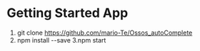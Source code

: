 # Getting Started App

1. git clone https://github.com/mario-Te/Ossos_autoComplete
2. npm install --save
3.npm start 
